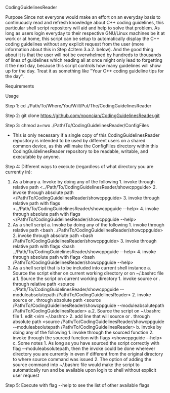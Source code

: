 CodingGuidelinesReader

Purpose
Since not everyone would make an effort on an everyday basis to continuously read and refresh knowledge about C++ coding guidelines, this particular shell script repository will aid and help to solve that problem. As long as users login everyday to their respective GNU/Linux machines be it at work or at home, this script can be setup to automatically display the C++ coding guidelines without any explicit request from the user (more information about this in Step 4::Item 3.a.2. below). And the good thing about it is that the user will not be overwhelmed by hundreds to thousands of lines of guidelines which reading all at once might only lead to forgetting it the next day, because this script controls how many guidelines will show up for the day. Treat it as something like "Your C++ coding guideline tips for the day".

Requirements


Usage

Step 1:
cd ./Path/To/Where/You/Will/Put/The/CodingGuidelinesReader

Step 2:
git clone https://github.com/nponcian/CodingGuidelinesReader.git

Step 3:
chmod a+rwx ./Path/To/CodingGuidelinesReader/ConfigFiles
- This is only necessary if a single copy of this CodingGuidelinesReader repository is intended to be used by different users on a shared common device, as this will make the ConfigFiles directory within this CodingGuidelinesReader repository to be readable, writable, and executable by anyone.

Step 4:
Different ways to execute (regardless of what directory you are currently in):
1. As a binary
    a. Invoke by doing any of the following
        1. invoke through relative path <../Path/To/CodingGuidelinesReader/showcppguide>
        2. invoke through absolute path </Path/To/CodingGuidelinesReader/showcppguide>
        3. invoke through relative path with flags <../Path/To/CodingGuidelinesReader/showcppguide --help>
        4. invoke through absolute path with flags </Path/To/CodingGuidelinesReader/showcppguide --help>
2. As a shell script
    a. Invoke by doing any of the following
        1. invoke through relative path <bash ../Path/To/CodingGuidelinesReader/showcppguide>
        2. invoke through absolute path <bash /Path/To/CodingGuidelinesReader/showcppguide>
        3. invoke through relative path with flags <bash ../Path/To/CodingGuidelinesReader/showcppguide --help>
        4. invoke through absolute path with flags <bash /Path/To/CodingGuidelinesReader/showcppguide --help>
3. As a shell script that is to be included into current shell instance
    a. Source the script either on current working directory or on \~/.bashrc file
        a.1. Source the script on current working directory
            1. invoke source or . through relative path <source ../Path/To/CodingGuidelinesReader/showcppguide --moduleabsolutepath /Path/To/CodingGuidelinesReader>
            2. invoke source or . through absolute path <source /Path/To/CodingGuidelinesReader/showcppguide --moduleabsolutepath /Path/To/CodingGuidelinesReader>
        a.2. Source the script on \~/.bashrc file
            1. edit <vim ~/.bashrc>
            2. add line that will source or . through absolute path <source /Path/To/CodingGuidelinesReader/showcppguide --moduleabsolutepath /Path/To/CodingGuidelinesReader>
    b. Invoke by doing any of the following
        1. invoke through the sourced function <showcppguide>
        2. invoke through the sourced function with flags <showcppguide --help>
    c. Some notes
        1. As long as you have sourced the script correctly with flag --moduleabsolutepath, then the invoke could be done wherever directory you are currently in even if different from the original directory to where source command was issued
        2. The option of adding the source command into \~/.bashrc file would make the script to automatically run and be available upon login to shell without explicit user request

Step 5:
Execute with flag --help to see the list of other available flags
